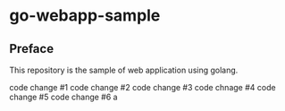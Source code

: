 # go-webapp-sample



## Preface
This repository is the sample of web application using golang.

code change #1
code change #2
code change #3
code chnage #4
code change #5
code change #6 a
